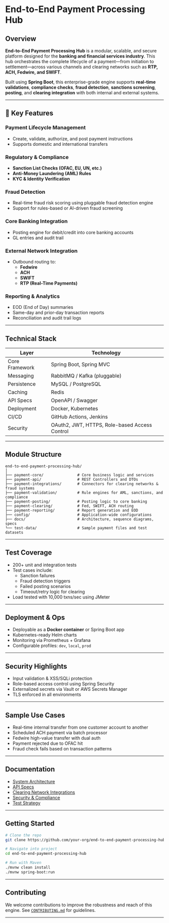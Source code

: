 # End-to-End Payment Processing Hub

## Overview

**End-to-End Payment Processing Hub** is a modular, scalable, and secure platform designed for the **banking and financial services industry**. This hub orchestrates the complete lifecycle of a payment—from initiation to settlement—across various channels and clearing networks such as **RTP, ACH, Fedwire, and SWIFT**.

Built using **Spring Boot**, this enterprise-grade engine supports **real-time validations**, **compliance checks**, **fraud detection**, **sanctions screening**, **posting**, and **clearing integration** with both internal and external systems.

---

## 🏦 Key Features

###  Payment Lifecycle Management
- Create, validate, authorize, and post payment instructions
- Supports domestic and international transfers

###  Regulatory & Compliance
- **Sanction List Checks (OFAC, EU, UN, etc.)**
- **Anti-Money Laundering (AML) Rules**
- **KYC & Identity Verification**

###  Fraud Detection
- Real-time fraud risk scoring using pluggable fraud detection engine
- Support for rules-based or AI-driven fraud screening

###  Core Banking Integration
- Posting engine for debit/credit into core banking accounts
- GL entries and audit trail

###  External Network Integration
- Outbound routing to:
  - **Fedwire**
  - **ACH**
  - **SWIFT**
  - **RTP (Real-Time Payments)**

###  Reporting & Analytics
- EOD (End of Day) summaries
- Same-day and prior-day transaction reports
- Reconciliation and audit trail logs

---

##  Technical Stack

| Layer | Technology |
|-------|------------|
| Core Framework | Spring Boot, Spring MVC |
| Messaging | RabbitMQ / Kafka (pluggable) |
| Persistence | MySQL / PostgreSQL |
| Caching | Redis |
| API Specs | OpenAPI / Swagger |
| Deployment | Docker, Kubernetes |
| CI/CD | GitHub Actions, Jenkins |
| Security | OAuth2, JWT, HTTPS, Role-based Access Control |

---

##  Module Structure

```
end-to-end-payment-processing-hub/
│
├── payment-core/               # Core business logic and services
├── payment-api/                # REST Controllers and DTOs
├── payment-integrations/       # Connectors for clearing networks & fraud systems
├── payment-validation/         # Rule engines for AML, sanctions, and compliance
├── payment-posting/            # Posting logic to core banking
├── payment-clearing/           # Fed, SWIFT, ACH routing
├── payment-reporting/          # Report generation and EOD
├── config/                     # Application-wide configurations
├── docs/                       # Architecture, sequence diagrams, specs
└── test-data/                  # Sample payment files and test datasets
```

---

##  Test Coverage

- 200+ unit and integration tests
- Test cases include:
  - Sanction failures
  - Fraud detection triggers
  - Failed posting scenarios
  - Timeout/retry logic for clearing
- Load tested with 10,000 txns/sec using JMeter

---

##  Deployment & Ops

- Deployable as a **Docker container** or Spring Boot app
- Kubernetes-ready Helm charts
- Monitoring via Prometheus + Grafana
- Configurable profiles: `dev`, `local`, `prod`

---

##  Security Highlights

- Input validation & XSS/SQLi protection
- Role-based access control using Spring Security
- Externalized secrets via Vault or AWS Secrets Manager
- TLS enforced in all environments

---

##  Sample Use Cases

-  Real-time internal transfer from one customer account to another
-  Scheduled ACH payment via batch processor
-  Fedwire high-value transfer with dual auth
-  Payment rejected due to OFAC hit
-  Fraud check fails based on transaction patterns

---

## Documentation

- [System Architecture](docs/system-architecture.md)
- [API Specs](docs/openapi-spec.yaml)
- [Clearing Network Integrations](docs/clearing-networks.md)
- [Security & Compliance](docs/security-guidelines.md)
- [Test Strategy](docs/test-plan.md)

---

##  Getting Started

```bash
# Clone the repo
git clone https://github.com/your-org/end-to-end-payment-processing-hub.git

# Navigate into project
cd end-to-end-payment-processing-hub

# Run with Maven
./mvnw clean install
./mvnw spring-boot:run
```

---

##  Contributing

We welcome contributions to improve the robustness and reach of this engine. See [`CONTRIBUTING.md`](CONTRIBUTING.md) for guidelines.

---
